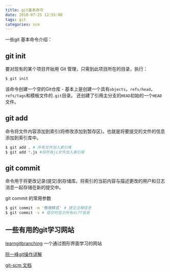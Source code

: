 ```yaml
---
title: git基本命令
date: 2018-07-25 12:55:08
tags: git
categories: scm
---
```


一些git 基本命令介绍：

## git init

要对现有的某个项目开始用 Git 管理，只需到此项目所在的目录，执行：

```bash
$ git init
```

该命令创建一个空的Git仓库 - 基本上是创建一个具有`objects`，`refs/head`，`refs/tags`和模板文件的`.git`目录。 还创建了引用主分支的`HEAD`初始的一个`HEAD`文件。

## git add

命令将文件内容添加到索引(将修改添加到暂存区)。也就是将要提交的文件的信息添加到索引库中。

```bash
$ git add . # 所有文件加入索引库
$ git add *.js #将所有js文件加入索引库
```



## git commit

命令用于将更改记录(提交)到存储库。将索引的当前内容与描述更改的用户和日志消息一起存储在新的提交中。

git commit 的常用参数

```bash
$ git commit -m '修改样式' # 提交注释信息
$ git commit -v # 提交时显示所有diff信息
```

## 一些有用的git学习网站

[learngitbranching](https://learngitbranching.js.org) 一个通过图形界面学习的网站

[阮一峰git操作详解](http://www.ruanyifeng.com/blog/2014/06/git_remote.html)

[git-scm 文档](https://www.git-scm.com/doc)

